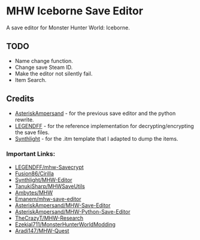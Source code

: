 # MHW Iceborne Save Editor
A save editor for Monster Hunter World: Iceborne.

## TODO
- Name change function.
- Change save Steam ID.
- Make the editor not silently fail.
- Item Search.

## Credits
- [AsteriskAmpersand](https://github.com/AsteriskAmpersand/) - for the previous save editor and the python rewrite.
- [LEGENDFF](https://github.com/LEGENDFF/) - for the reference implementation for decrypting/encrypting the save files.
- [Synthlight](https://github.com/Synthlight/) - for the .itm template that I adapted to dump the items.

### Important Links:
- [LEGENDFF/mhw-Savecrypt](https://github.com/LEGENDFF/mhw-Savecrypt)
- [Fusion86/Cirilla](https://github.com/Fusion86/Cirilla)
- [Synthlight/MHW-Editor](https://github.com/Synthlight/MHW-Editor)
- [TanukiSharp/MHWSaveUtils](https://github.com/TanukiSharp/MHWSaveUtils)
- [Ambytes/MHW](https://github.com/Ambytes/MHW)
- [Emanem/mhw-save-editor](https://github.com/Emanem/mhw-save-editor)
- [AsteriskAmpersand/MHW-Save-Editor](https://github.com/AsteriskAmpersand/MHW-Save-Editor)
- [AsteriskAmpersand/MHW-Python-Save-Editor](https://github.com/AsteriskAmpersand/MHW-Python-Save-Editor)
- [TheCrazyT/MHW-Research](https://github.com/TheCrazyT/MHW-Research)
- [Ezekial711/MonsterHunterWorldModding](https://github.com/Ezekial711/MonsterHunterWorldModding/wiki)
- [Aradi147/MHW-Quest](https://github.com/Aradi147/MHW-Quest)
